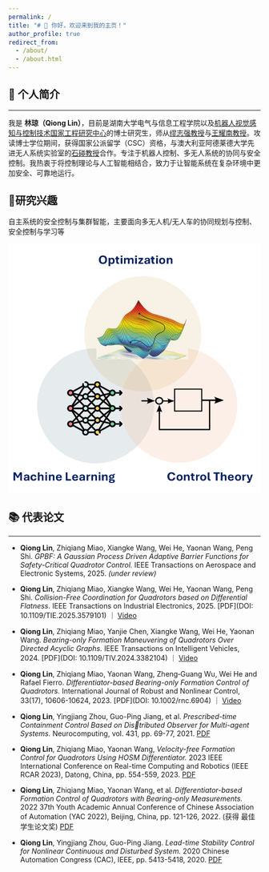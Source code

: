 ```yaml
---
permalink: /
title: "# 👋 你好，欢迎来到我的主页！"
author_profile: true
redirect_from: 
  - /about/
  - /about.html
---
```



## 📌 个人简介
------
我是 **林琼（Qiong Lin）**，目前是湖南大学电气与信息工程学院以及[机器人视觉感知与控制技术国家工程研究中心](http://robot.hnu.edu.cn/index.htm)的博士研究生，师从[缪志强教授](https://eeit.hnu.edu.cn/info/1544/5187.htm)与[王耀南教授](https://eeit.hnu.edu.cn/info/1277/4490.htm)。攻读博士学位期间，获得国家公派留学（CSC）资格，与澳大利亚阿德莱德大学先进无人系统实验室的[石碰教授](https://www.adelaide.edu.au/directory/peng.shi)合作。专注于机器人控制、多无人系统的协同与安全控制。我热衷于将控制理论与人工智能相结合，致力于让智能系统在复杂环境中更加安全、可靠地运行。


## 🤖研究兴趣
自主系统的安全控制与集群智能，主要面向多无人机/无人车的协同规划与控制、安全控制与学习等

![Overview](/images/Overview.png)


## 📚 代表论文
------

- **Qiong Lin**, Zhiqiang Miao, Xiangke Wang, Wei He, Yaonan Wang, Peng Shi. *GPBF: A Gaussian Process Driven Adaptive Barrier Functions for Safety-Critical Quadrotor Control.* IEEE Transactions on Aerospace and Electronic Systems, 2025. *(under review)*  

- **Qiong Lin**,  Zhiqiang Miao, Xiangke Wang, Wei He, Yaonan Wang, Peng Shi. *Collision-Free Coordination for Quadrotors based on Differential Flatness*. IEEE Transactions on Industrial Electronics, 2025. [PDF](DOI: 10.1109/TIE.2025.3579101) ｜ [Video](https://youtu.be/2sLnGQMI2SI)
  
- **Qiong Lin**, Zhiqiang Miao, Yanjie Chen, Xiangke Wang, Wei He, Yaonan Wang. *Bearing-only Formation Maneuvering of Quadrotors Over Directed Acyclic Graphs.* IEEE Transactions on Intelligent Vehicles, 2024. [PDF](DOI: 10.1109/TIV.2024.3382104) ｜ [Video](https://www.youtube.com/watch?v=945ERhzP2Ow)
  
- **Qiong Lin**, Zhiqiang Miao, Yaonan Wang, Zheng‐Guang Wu, Wei He and Rafael Fierro. *Differentiator-based Bearing-only Formation Control of Quadrotors.* International Journal of Robust and Nonlinear Control, 33(17), 10606-10624, 2023. [PDF](DOI: 10.1002/rnc.6904) ｜ [Video](https://www.youtube.com/watch?v=XdjRzKqZUwg)

- **Qiong Lin**, Yingjiang Zhou, Guo-Ping Jiang, et al. *Prescribed-time Containment Control Based on Distributed Observer for Multi-agent Systems.* Neurocomputing, vol. 431, pp. 69-77, 2021. [PDF](DOI:10.1016/j.neucom.2020.12.030)

- **Qiong Lin**, Zhiqiang Miao, Yaonan Wang, *Velocity-free Formation Control for Quadrotors Using HOSM Differentiator.* 2023 IEEE International Conference on Real-time Computing and Robotics (IEEE RCAR 2023), Datong, China, pp. 554-559, 2023. [PDF](DOI:10.1109/RCAR58764.2023.10249984)

- **Qiong Lin**, Zhiqiang Miao, Yaonan Wang, et al. *Differentiator-based Formation Control of Quadrotors with Bearing-only Measurements.* 2022 37th Youth Academic Annual Conference of Chinese Association of Automation (YAC 2022), Beijing, China, pp. 121-126, 2022.  (获得
最佳学生论文奖) [PDF](DOI:10.1109/YAC57282.2022.10023884)

- **Qiong Lin**, Yingjiang Zhou, Guo-Ping Jiang. *Lead-time Stability Control for Nonlinear Continuous and Disturbed System.* 2020 Chinese Automation Congress (CAC), IEEE, pp. 5413-5418, 2020. [PDF](DOI:10.1109/CAC51589.2020.9326503)




